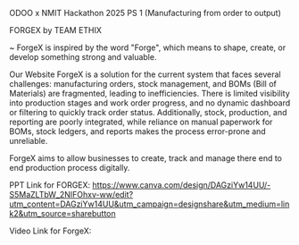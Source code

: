 ODOO x NMIT Hackathon 2025
PS 1 (Manufacturing from order to output)

FORGEX by TEAM ETHIX

~ ForgeX is inspired by the word "Forge", which means to shape, create, or develop something strong and valuable.

Our Website ForgeX is a solution for the current system that faces several challenges: manufacturing orders, stock management, and BOMs (Bill of Materials) are fragmented, leading to inefficiencies. There is limited visibility into production stages and work order progress, and no dynamic dashboard or filtering to quickly track order status. Additionally, stock, production, and reporting are poorly integrated, while reliance on manual paperwork for BOMs, stock ledgers, and reports makes the process error-prone and unreliable.

ForgeX aims to allow businesses to create, track and manage there end to end production process digitally.

PPT Link for FORGEX: https://www.canva.com/design/DAGziYw14UU/-S5MaZLTbW_2NIFOhxv-ww/edit?utm_content=DAGziYw14UU&utm_campaign=designshare&utm_medium=link2&utm_source=sharebutton

Video Link for ForgeX: 
